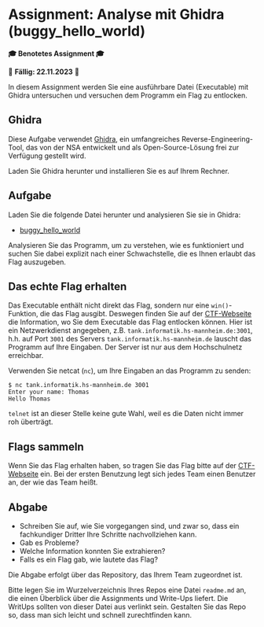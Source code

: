 # Assignment: Analyse mit Ghidra (buggy_hello_world)

**🎓 Benotetes Assignment 🎓**

📆 **Fällig: 22.11.2023** 📆

In diesem Assignment werden Sie eine ausführbare Datei (Executable) mit Ghidra untersuchen und versuchen dem Programm ein Flag zu entlocken.


## Ghidra

Diese Aufgabe verwendet [Ghidra](https://ghidra-sre.org/), ein umfangreiches Reverse-Engineering-Tool, das von der NSA entwickelt und als Open-Source-Lösung frei zur Verfügung gestellt wird.

Laden Sie Ghidra herunter und installieren Sie es auf Ihrem Rechner.

## Aufgabe

Laden Sie die folgende Datei herunter und analysieren Sie sie in Ghidra:

  * [buggy_hello_world](buggy_hello_world)

Analysieren Sie das Programm, um zu verstehen, wie es funktioniert und suchen Sie dabei explizit nach einer Schwachstelle, die es Ihnen erlaubt das Flag auszugeben.


## Das echte Flag erhalten

Das Executable enthält nicht direkt das Flag, sondern nur eine `win()`-Funktion, die das Flag ausgibt. Deswegen finden Sie auf der [CTF-Webseite](http://tank.informatik.hs-mannheim.de) die Information, wo Sie dem  Executable das Flag entlocken können. Hier ist ein Netzwerkdienst angegeben, z.B. `tank.informatik.hs-mannheim.de:3001`, h.h. auf Port `3001` des Servers `tank.informatik.hs-mannheim.de` lauscht das Programm auf Ihre Eingaben. Der Server ist nur aus dem Hochschulnetz erreichbar.

Verwenden Sie netcat (`nc`), um Ihre Eingaben an das Programm zu senden:

```console
$ nc tank.informatik.hs-mannheim.de 3001
Enter your name: Thomas
Hello Thomas
```

`telnet` ist an dieser Stelle keine gute Wahl, weil es die Daten nicht immer roh überträgt.


## Flags sammeln

Wenn Sie das Flag erhalten haben, so tragen Sie das Flag bitte auf der [CTF-Webseite](http://tank.informatik.hs-mannheim.de) ein. Bei der ersten Benutzung legt sich jedes Team einen Benutzer an, der wie das Team heißt.


## Abgabe

  * Schreiben Sie auf, wie Sie vorgegangen sind, und zwar so, dass ein fachkundiger Dritter Ihre Schritte nachvollziehen kann.
  * Gab es Probleme?
  * Welche Information konnten Sie extrahieren?
  * Falls es ein Flag gab, wie lautete das Flag?

Die Abgabe erfolgt über das Repository, das Ihrem Team zugeordnet ist.

Bitte legen Sie im Wurzelverzeichnis Ihres Repos eine Datei `readme.md` an, die einen Überblick über die Assignments und Write-Ups liefert. Die WritUps sollten von dieser Datei aus verlinkt sein. Gestalten Sie das Repo so, dass man sich leicht und schnell zurechtfinden kann.